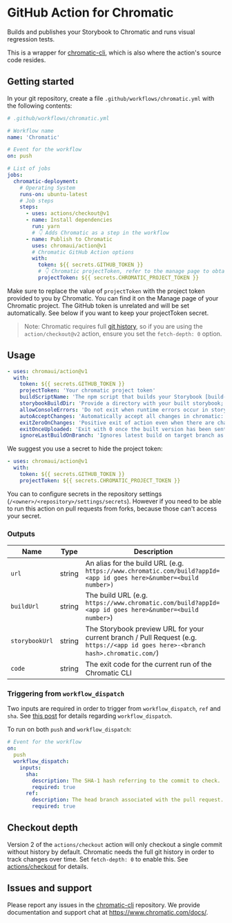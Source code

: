 # GitHub Action for Chromatic

Builds and publishes your Storybook to Chromatic and runs visual regression tests.

This is a wrapper for [chromatic-cli](https://github.com/chromaui/chromatic-cli), which is also where the action's source code resides.

## Getting started

In your git repository, create a file `.github/workflows/chromatic.yml` with the following contents:

```yml
# .github/workflows/chromatic.yml

# Workflow name
name: 'Chromatic'

# Event for the workflow
on: push

# List of jobs
jobs:
  chromatic-deployment:
    # Operating System
    runs-on: ubuntu-latest
    # Job steps
    steps:
      - uses: actions/checkout@v1
      - name: Install dependencies
        run: yarn
        # 👇 Adds Chromatic as a step in the workflow
      - name: Publish to Chromatic
        uses: chromaui/action@v1
        # Chromatic GitHub Action options
        with:
          token: ${{ secrets.GITHUB_TOKEN }}
          # 👇 Chromatic projectToken, refer to the manage page to obtain it.
          projectToken: ${{ secrets.CHROMATIC_PROJECT_TOKEN }}
```

Make sure to replace the value of `projectToken` with the project token provided to you by Chromatic. You can find it on the Manage page of your Chromatic project. The GitHub token is unrelated and will be set automatically. See below if you want to keep your projectToken secret.

> Note: Chromatic requires full [git history](#checkout-depth), so if you are using the `action/checkout@v2` action, ensure you set the `fetch-depth: 0` option.

## Usage

```yaml
- uses: chromaui/action@v1
  with:
    token: ${{ secrets.GITHUB_TOKEN }}
    projectToken: 'Your chromatic project token'
    buildScriptName: 'The npm script that builds your Storybook [build-storybook]'
    storybookBuildDir: 'Provide a directory with your built storybook; use if you've already built your storybook'
    allowConsoleErrors: 'Do not exit when runtime errors occur in storybook'
    autoAcceptChanges: 'Automatically accept all changes in chromatic: boolean or branchname'
    exitZeroOnChanges: 'Positive exit of action even when there are changes: boolean or branchname'
    exitOnceUploaded: 'Exit with 0 once the built version has been sent to chromatic: boolean or branchname'
    ignoreLastBuildOnBranch: 'Ignores latest build on target branch as a baseline if branch is no longer present in history (i.e. branch was rebased): branchname'
```

We suggest you use a secret to hide the project token:

```yaml
- uses: chromaui/action@v1
  with:
    token: ${{ secrets.GITHUB_TOKEN }}
    projectToken: ${{ secrets.CHROMATIC_PROJECT_TOKEN }}
```

You can to configure secrets in the repository settings (`/<owner>/<repository>/settings/secrets`). However if you need to be able to run this action on pull requests from forks, because those can't access your secret.

### Outputs

| Name           | Type   | Description                                                                                                                       |
| -------------- | ------ | --------------------------------------------------------------------------------------------------------------------------------- |
| `url`          | string | An alias for the build URL (e.g. `https://www.chromatic.com/build?appId=<app id goes here>&number=<build number>)`                |
| `buildUrl`     | string | The build URL (e.g. `https://www.chromatic.com/build?appId=<app id goes here>&number=<build number>`)                             |
| `storybookUrl` | string | The Storybook preview URL for your current branch / Pull Request (e.g. `https://<app id goes here>-<branch hash>.chromatic.com/`) |
| `code`         | string | The exit code for the current run of the Chromatic CLI                                                                            |

### Triggering from `workflow_dispatch`

Two inputs are required in order to trigger from `workflow_dispatch`, `ref` and `sha`. See [this post](https://github.blog/changelog/2020-07-06-github-actions-manual-triggers-with-workflow_dispatch/) for details regarding `workflow_dispatch`.

To run on both `push` and `workflow_dispatch`:

```yaml
# Event for the workflow
on:
  push
  workflow_dispatch:
    inputs:
      sha:
        description: The SHA-1 hash referring to the commit to check.
        required: true
      ref:
        description: The head branch associated with the pull request.
        required: true
```

## Checkout depth

Version 2 of the `actions/checkout` action will only checkout a single commit without history by default. Chromatic needs the full git history in order to track changes over time. Set `fetch-depth: 0` to enable this. See [actions/checkout](https://github.com/actions/checkout#readme) for details.

## Issues and support

Please report any issues in the [chromatic-cli](https://github.com/chromaui/chromatic-cli) repository. We provide documentation and support chat at https://www.chromatic.com/docs/.
